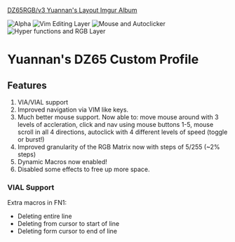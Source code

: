[DZ65RGB/v3 Yuannan's Layout Imgur Album](https://imgur.com/a/HfLTahi)

![Alpha](https://i.imgur.com/Zwvl3Za.png)
![Vim Editing Layer](https://i.imgur.com/1IsATG5.png)
![Mouse and Autoclicker](https://i.imgur.com/IP6JwO3.png)
![Hyper functions and RGB Layer](https://i.imgur.com/kkvjM0p.png)

# Yuannan's DZ65 Custom Profile

## Features

1. VIA/VIAL support
2. Improved navigation via VIM like keys.
3. Much better mouse support. Now able to: move mouse around with 3 levels of accleration, click and nav using mouse buttons 1-5, mouse scroll in all 4 directions, autoclick with 4 different levels of speed (toggle or burst!)
4. Improved granularity of the RGB Matrix now with steps of 5/255 (~2% steps)
5. Dynamic Macros now enabled!
6. Disabled some effects to free up more space.

### VIAL Support

Extra macros in FN1:
- Deleting entire line
- Deleting from cursor to start of line
- Deleting form cursor to end of line